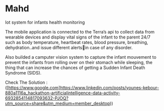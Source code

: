 # Mahd
Iot system for infants health monitoring 

The mobile application is connected to the Terra’s api to collect data from wearable devices and display vital signs of the infant to the parent 24/7 such as body temperature, heartbeat rates, blood pressure, breathing, dehydration..and issue different alerts🚨in case of any disorder.

Also builded a camputer vision system to capture the infant mouvement to prevent the infants from rolling over on their stomach while sleeping, the thing that can increase the chances of getting a Sudden Infant Death Syndrome (SIDS).

Check The Solution : ([https://www.google.com]https://www.linkedin.com/posts/younes-kebour-880a1116a_hackathon-artificialintelligence-data-activity-6932854114817093632-PJOQ?utm_source=share&utm_medium=member_desktop))

